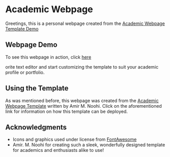 
# Academic Webpage

Greetings, this is a personal webpage created from the [Academic Webpage Template Demo](https://amirmnoohi.github.io/Academic-Webpage-Template/)

## Webpage Demo

To see this webpage in action, click [here](https://wtd-1.github.io/web/)

orite text editor and start customizing the template to suit your academic profile or portfolio.

## Using the Template 

As was mentioned before, this webpage was created from the [Academic Webpage Template](https://amirmnoohi.github.io/Academic-Webpage-Template/) written by Amir M. Noohi. Click on the aforementioned link for information on how this template can be deployed. 

## Acknowledgments

- Icons and graphics used under license from [FontAwesome](https://fontawesome.com/)
- Amir. M. Noohi for creating such a sleek, wonderfully designed template for academics and enthusiasts alike to use!
